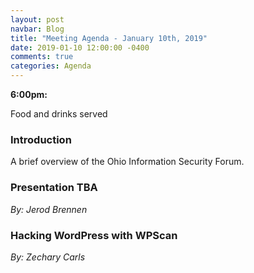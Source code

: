 ```yaml
---
layout: post
navbar: Blog
title: "Meeting Agenda - January 10th, 2019"
date: 2019-01-10 12:00:00 -0400
comments: true
categories: Agenda
---
```


**6:00pm:**

Food and drinks served

### Introduction

A brief overview of the Ohio Information Security Forum.

### **Presentation TBA**
_By: Jerod Brennen_


### **Hacking WordPress with WPScan**
_By: Zechary Carls_

